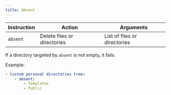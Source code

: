 ```yaml
---
title: Absent
---
```


| Instruction | Action                      | Arguments                    |
| ----------- | --------------------------- | ---------------------------- |
| `absent`    | Delete files or directories | List of files or directories |

If a directory targeted by `absent` is not empty, it fails.

Example:

```yaml
- Custom personal directories tree:
    - absent:
        - Templates
        - Public
```

